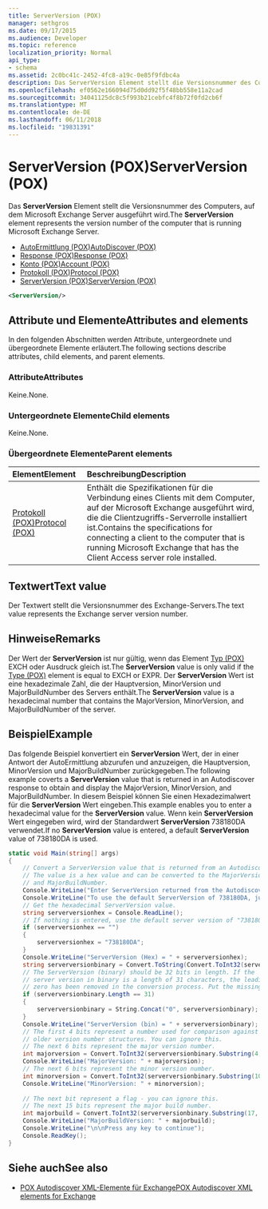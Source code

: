 ```yaml
---
title: ServerVersion (POX)
manager: sethgros
ms.date: 09/17/2015
ms.audience: Developer
ms.topic: reference
localization_priority: Normal
api_type:
- schema
ms.assetid: 2c0bc41c-2452-4fc8-a19c-0e85f9fdbc4a
description: Das ServerVersion Element stellt die Versionsnummer des Computers, auf dem Microsoft Exchange Server ausgeführt wird.
ms.openlocfilehash: ef0562e166094d75d0dd92f5f48bb558e11a2cad
ms.sourcegitcommit: 34041125dc8c5f993b21cebfc4f8b72f0fd2cb6f
ms.translationtype: MT
ms.contentlocale: de-DE
ms.lasthandoff: 06/11/2018
ms.locfileid: "19831391"
---
```

# <a name="serverversion-pox"></a><span data-ttu-id="8d8d4-103">ServerVersion (POX)</span><span class="sxs-lookup"><span data-stu-id="8d8d4-103">ServerVersion (POX)</span></span>

<span data-ttu-id="8d8d4-104">Das **ServerVersion** Element stellt die Versionsnummer des Computers, auf dem Microsoft Exchange Server ausgeführt wird.</span><span class="sxs-lookup"><span data-stu-id="8d8d4-104">The **ServerVersion** element represents the version number of the computer that is running Microsoft Exchange Server.</span></span> 
  
- [<span data-ttu-id="8d8d4-105">AutoErmittlung (POX)</span><span class="sxs-lookup"><span data-stu-id="8d8d4-105">AutoDiscover (POX)</span></span>](autodiscover-pox.md) 
- [<span data-ttu-id="8d8d4-106">Response (POX)</span><span class="sxs-lookup"><span data-stu-id="8d8d4-106">Response (POX)</span></span>](response-pox.md)
- [<span data-ttu-id="8d8d4-107">Konto (POX)</span><span class="sxs-lookup"><span data-stu-id="8d8d4-107">Account (POX)</span></span>](account-pox.md)
- [<span data-ttu-id="8d8d4-108">Protokoll (POX)</span><span class="sxs-lookup"><span data-stu-id="8d8d4-108">Protocol (POX)</span></span>](protocol-pox.md)
- [<span data-ttu-id="8d8d4-109">ServerVersion (POX)</span><span class="sxs-lookup"><span data-stu-id="8d8d4-109">ServerVersion (POX)</span></span>](serverversion-pox.md)
  
```xml
<ServerVersion/>
```

## <a name="attributes-and-elements"></a><span data-ttu-id="8d8d4-110">Attribute und Elemente</span><span class="sxs-lookup"><span data-stu-id="8d8d4-110">Attributes and elements</span></span>

<span data-ttu-id="8d8d4-111">In den folgenden Abschnitten werden Attribute, untergeordnete und übergeordnete Elemente erläutert.</span><span class="sxs-lookup"><span data-stu-id="8d8d4-111">The following sections describe attributes, child elements, and parent elements.</span></span>
  
### <a name="attributes"></a><span data-ttu-id="8d8d4-112">Attribute</span><span class="sxs-lookup"><span data-stu-id="8d8d4-112">Attributes</span></span>

<span data-ttu-id="8d8d4-113">Keine.</span><span class="sxs-lookup"><span data-stu-id="8d8d4-113">None.</span></span>
  
### <a name="child-elements"></a><span data-ttu-id="8d8d4-114">Untergeordnete Elemente</span><span class="sxs-lookup"><span data-stu-id="8d8d4-114">Child elements</span></span>

<span data-ttu-id="8d8d4-115">Keine.</span><span class="sxs-lookup"><span data-stu-id="8d8d4-115">None.</span></span>
  
### <a name="parent-elements"></a><span data-ttu-id="8d8d4-116">Übergeordnete Elemente</span><span class="sxs-lookup"><span data-stu-id="8d8d4-116">Parent elements</span></span>

|<span data-ttu-id="8d8d4-117">**Element**</span><span class="sxs-lookup"><span data-stu-id="8d8d4-117">**Element**</span></span>|<span data-ttu-id="8d8d4-118">**Beschreibung**</span><span class="sxs-lookup"><span data-stu-id="8d8d4-118">**Description**</span></span>|
|:-----|:-----|
|[<span data-ttu-id="8d8d4-119">Protokoll (POX)</span><span class="sxs-lookup"><span data-stu-id="8d8d4-119">Protocol (POX)</span></span>](protocol-pox.md) <br/> |<span data-ttu-id="8d8d4-120">Enthält die Spezifikationen für die Verbindung eines Clients mit dem Computer, auf der Microsoft Exchange ausgeführt wird, die die Clientzugriffs-Serverrolle installiert ist.</span><span class="sxs-lookup"><span data-stu-id="8d8d4-120">Contains the specifications for connecting a client to the computer that is running Microsoft Exchange that has the Client Access server role installed.</span></span>  <br/> |
   
## <a name="text-value"></a><span data-ttu-id="8d8d4-121">Textwert</span><span class="sxs-lookup"><span data-stu-id="8d8d4-121">Text value</span></span>

<span data-ttu-id="8d8d4-122">Der Textwert stellt die Versionsnummer des Exchange-Servers.</span><span class="sxs-lookup"><span data-stu-id="8d8d4-122">The text value represents the Exchange server version number.</span></span>
  
## <a name="remarks"></a><span data-ttu-id="8d8d4-123">Hinweise</span><span class="sxs-lookup"><span data-stu-id="8d8d4-123">Remarks</span></span>

<span data-ttu-id="8d8d4-124">Der Wert der **ServerVersion** ist nur gültig, wenn das Element [Typ (POX)](type-pox.md) EXCH oder Ausdruck gleich ist.</span><span class="sxs-lookup"><span data-stu-id="8d8d4-124">The **ServerVersion** value is only valid if the [Type (POX)](type-pox.md) element is equal to EXCH or EXPR.</span></span> <span data-ttu-id="8d8d4-125">Der **ServerVersion** Wert ist eine hexadezimale Zahl, die der Hauptversion, MinorVersion und MajorBuildNumber des Servers enthält.</span><span class="sxs-lookup"><span data-stu-id="8d8d4-125">The **ServerVersion** value is a hexadecimal number that contains the MajorVersion, MinorVersion, and MajorBuildNumber of the server.</span></span> 
  
## <a name="example"></a><span data-ttu-id="8d8d4-126">Beispiel</span><span class="sxs-lookup"><span data-stu-id="8d8d4-126">Example</span></span>

<span data-ttu-id="8d8d4-127">Das folgende Beispiel konvertiert ein **ServerVersion** Wert, der in einer Antwort der AutoErmittlung abzurufen und anzuzeigen, die Hauptversion, MinorVersion und MajorBuildNumber zurückgegeben.</span><span class="sxs-lookup"><span data-stu-id="8d8d4-127">The following example coverts a **ServerVersion** value that is returned in an Autodiscover response to obtain and display the MajorVersion, MinorVersion, and MajorBuildNumber.</span></span> <span data-ttu-id="8d8d4-128">In diesem Beispiel können Sie einen Hexadezimalwert für die **ServerVersion** Wert eingeben.</span><span class="sxs-lookup"><span data-stu-id="8d8d4-128">This example enables you to enter a hexadecimal value for the **ServerVersion** value.</span></span> <span data-ttu-id="8d8d4-129">Wenn kein **ServerVersion** Wert eingegeben wird, wird der Standardwert **ServerVersion** 738180DA verwendet.</span><span class="sxs-lookup"><span data-stu-id="8d8d4-129">If no **ServerVersion** value is entered, a default **ServerVersion** value of 738180DA is used.</span></span> 
  
```csharp
static void Main(string[] args)
{
    // Convert a ServerVersion value that is returned from an Autodiscover request.
    // The value is a hex value and can be converted to the MajorVersion, MinorVersion,
    // and MajorBuildNumber.
    Console.WriteLine("Enter ServerVersion returned from the Autodiscover (eg. 738180DA) and Enter.");
    Console.WriteLine("To use the default ServerVersion of 738180DA, just hit Enter.");
    // Get the hexadecimal ServerVersion value.
    string serverversionhex = Console.ReadLine();
    // If nothing is entered, use the default server version of "738180DA"
    if (serverversionhex == "")
    {
        serverversionhex = "738180DA";
    }
    Console.WriteLine("ServerVersion (Hex) = " + serverversionhex);
    string serverversionbinary = Convert.ToString(Convert.ToInt32(serverversionhex, 16), 2);
    // The ServerVersion (binary) should be 32 bits in length. If the 
    // server version in binary is a length of 31 characters, the leading
    // zero has been removed in the conversion process. Put the missing zero back.
    if (serverversionbinary.Length == 31)
    {
        serverversionbinary = String.Concat("0", serverversionbinary);
    }
    Console.WriteLine("ServerVersion (bin) = " + serverversionbinary);
    // The first 4 bits represent a number used for comparison against  
    // older version number structures. You can ignore this.
    // The next 6 bits represent the major version number.
    int majorversion = Convert.ToInt32(serverversionbinary.Substring(4, 6), 2);
    Console.WriteLine("MajorVersion: " + majorversion);
    // The next 6 bits represent the minor version number.
    int minorversion = Convert.ToInt32(serverversionbinary.Substring(10, 6), 2);
    Console.WriteLine("MinorVersion: " + minorversion);
    
    // The next bit represent a flag - you can ignore this.
    // The next 15 bits represent the major build number.
    int majorbuild = Convert.ToInt32(serverversionbinary.Substring(17, 15), 2);
    Console.WriteLine("MajorBuildVersion: " + majorbuild);
    Console.WriteLine("\n\nPress any key to continue");
    Console.ReadKey();
}
```

## <a name="see-also"></a><span data-ttu-id="8d8d4-130">Siehe auch</span><span class="sxs-lookup"><span data-stu-id="8d8d4-130">See also</span></span>

- [<span data-ttu-id="8d8d4-131">POX Autodiscover XML-Elemente für Exchange</span><span class="sxs-lookup"><span data-stu-id="8d8d4-131">POX Autodiscover XML elements for Exchange</span></span>](pox-autodiscover-xml-elements-for-exchange.md)

